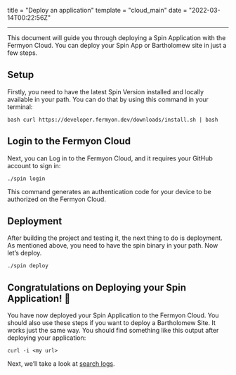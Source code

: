 title = "Deploy an application"
template = "cloud_main"
date = "2022-03-14T00:22:56Z"

---

This document will guide you through deploying a Spin Application with the Fermyon Cloud. You can deploy your Spin App or Bartholomew site in just a few steps. 

## Setup

Firstly, you need to have the latest Spin Version installed and locally available in your path. You can do that by using this command in your terminal:
```
bash curl https://developer.fermyon.dev/downloads/install.sh | bash
```
## Login to the Fermyon Cloud

Next, you can Log in to the Fermyon Cloud, and it requires your GitHub account to sign in:
```
./spin login
```

This command generates an authentication code for your device to be authorized on the Fermyon Cloud. 

## Deployment

After building the project and testing it, the next thing to do is deployment. As mentioned above, you need to have the spin binary in your path. Now let’s deploy.
```
./spin deploy
```

## Congratulations on Deploying your Spin Application! 🥳

You have now deployed your Spin Application to the Fermyon Cloud. You should also use these steps if you want to deploy a Bartholomew Site. It works just the same way. You should find something like this output after deploying your application:
```
curl -i <my url>
```

Next, we’ll take a look at [search logs](/search-logs).
